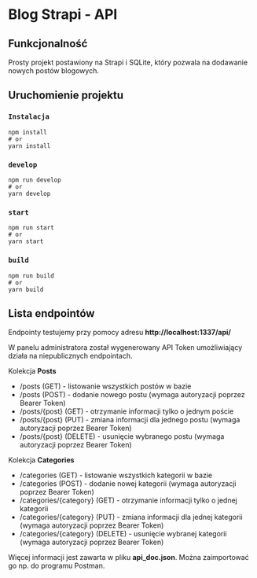 
# Blog Strapi - API

## Funkcjonalność

Prosty projekt postawiony na Strapi i SQLite, który pozwala na dodawanie nowych postów blogowych.

## Uruchomienie projektu
### `Instalacja`
```
npm install
# or
yarn install
```

### `develop`
```
npm run develop
# or
yarn develop
```
### `start`
```
npm run start
# or
yarn start
```
### `build`
```
npm run build
# or
yarn build
```


## Lista endpointów

Endpointy testujemy przy pomocy adresu **http://localhost:1337/api/**

W panelu administratora został wygenerowany API Token umożliwiający działa na niepublicznych endpointach.
 
Kolekcja **Posts** 
 - /posts (GET) - listowanie wszystkich postów w bazie
 - /posts (POST) - dodanie nowego postu (wymaga autoryzacji poprzez Bearer Token)
 - /posts/{post} (GET) - otrzymanie informacji tylko o jednym poście
 - /posts/{post} (PUT) - zmiana informacji dla jednego postu (wymaga autoryzacji poprzez Bearer Token)
 - /posts/{post} (DELETE) - usunięcie wybranego postu (wymaga autoryzacji poprzez Bearer Token)
  
Kolekcja **Categories** 
 - /categories (GET) - listowanie wszystkich kategorii w bazie
 - /categories (POST) - dodanie nowej kategorii (wymaga autoryzacji poprzez Bearer Token)
 - /categories/{category} (GET) - otrzymanie informacji tylko o jednej kategorii
 - /categories/{category} (PUT) - zmiana informacji dla jednej kategorii (wymaga autoryzacji poprzez Bearer Token)
 - /categories/{category} (DELETE) - usunięcie wybranej kategorii (wymaga autoryzacji poprzez Bearer Token)

Więcej informacji jest zawarta w pliku **api_doc.json**. Można zaimportować go np. do programu Postman.